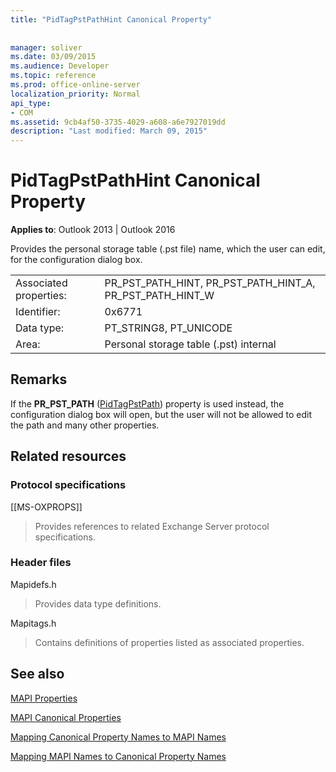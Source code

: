 ```yaml
---
title: "PidTagPstPathHint Canonical Property"
 
 
manager: soliver
ms.date: 03/09/2015
ms.audience: Developer
ms.topic: reference
ms.prod: office-online-server
localization_priority: Normal
api_type:
- COM
ms.assetid: 9cb4af50-3735-4029-a608-a6e7927019dd
description: "Last modified: March 09, 2015"
---
```


# PidTagPstPathHint Canonical Property

  
  
**Applies to**: Outlook 2013 | Outlook 2016 
  
Provides the personal storage table (.pst file) name, which the user can edit, for the configuration dialog box. 
  
|||
|:-----|:-----|
|Associated properties:  <br/> |PR_PST_PATH_HINT, PR_PST_PATH_HINT_A, PR_PST_PATH_HINT_W  <br/> |
|Identifier:  <br/> |0x6771  <br/> |
|Data type:  <br/> |PT_STRING8, PT_UNICODE  <br/> |
|Area:  <br/> |Personal storage table (.pst) internal  <br/> |
   
## Remarks

If the **PR_PST_PATH** ([PidTagPstPath](pidtagpstpath-canonical-property.md)) property is used instead, the configuration dialog box will open, but the user will not be allowed to edit the path and many other properties.
  
## Related resources

### Protocol specifications

[[MS-OXPROPS]] 
  
> Provides references to related Exchange Server protocol specifications.
    
### Header files

Mapidefs.h
  
> Provides data type definitions.
    
Mapitags.h
  
> Contains definitions of properties listed as associated properties.
    
## See also



[MAPI Properties](mapi-properties.md)
  
[MAPI Canonical Properties](mapi-canonical-properties.md)
  
[Mapping Canonical Property Names to MAPI Names](mapping-canonical-property-names-to-mapi-names.md)
  
[Mapping MAPI Names to Canonical Property Names](mapping-mapi-names-to-canonical-property-names.md)

